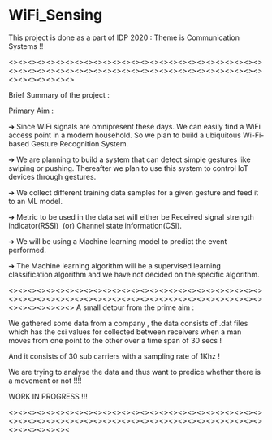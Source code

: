# WiFi_Sensing

This project is done as a part of IDP 2020 : Theme is Communication Systems !!

<><><><><><><><><><><><><><><><><><><><><><><><><><><><><><><><><><><><><><><><><><><><><><><><><><><><><><><><><><><><><>

Brief Summary of the project : 

Primary Aim : 

➔ Since WiFi signals are omnipresent these days. We can easily find a WiFi access point in
a modern household. So we plan to build a ubiquitous Wi-Fi-based Gesture Recognition
System.

➔ We are planning to build a system that can detect simple gestures like swiping or
pushing. Thereafter we plan to use this system to control IoT devices through gestures.

➔ We collect different training data samples for a given gesture and feed it to an ML model.

➔ Metric to be used in the data set will either be
Received signal strength indicator(RSSI) ​ (or)​ Channel state information(CSI).

➔ We will be using a Machine learning model to predict the event performed.

➔ The Machine learning algorithm will be a supervised learning classification algorithm
and we have not decided on the specific algorithm.

<><><><><><><><><><><><><><><><><><><><><><><><><><><><><><><><><><><><><><><><><><><><><><><><><><><><><><><><><><><><><>
A small detour from the prime aim : 

We gathered some data from a company , the data consists of .dat files which has the csi values for collected between receivers
when a man moves from one point to the other over a time span of 30 secs !

And it consists of 30 sub carriers with a sampling rate of 1Khz !

We are trying to analyse the data and thus want to predice whether there is a movement or not  !!!!


WORK IN PROGRESS !!!

<><><><><><><><><><><><><><><><><><><><><><><><><><><><><><><><><><><><><><><><><><><><><><><><><><><><><><><><><><><><><




